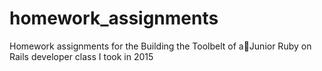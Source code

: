 # homework_assignments
Homework assignments for the Building the Toolbelt of aJunior Ruby on Rails developer class I took in 2015
